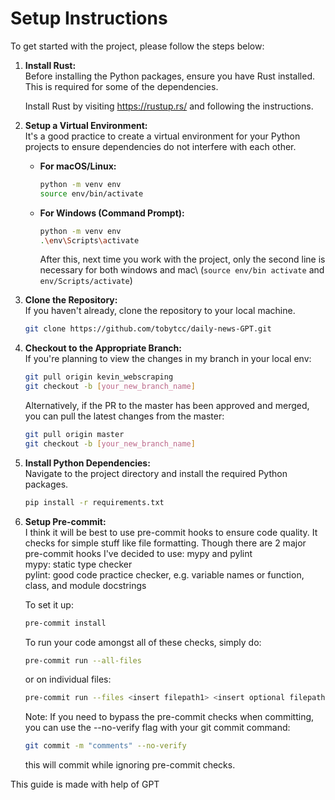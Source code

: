 # Setup Instructions

To get started with the project, please follow the steps below:

1. **Install Rust:**\
    Before installing the Python packages, ensure you have Rust installed. This is required for some of the dependencies.

    Install Rust by visiting https://rustup.rs/ and following the instructions.

2. **Setup a Virtual Environment:**\
    It's a good practice to create a virtual environment for your Python projects to ensure dependencies do not interfere with each other.

   - **For macOS/Linux:**
     ```bash
     python -m venv env
     source env/bin/activate
     ```

   - **For Windows (Command Prompt):**
     ```bash
     python -m venv env
     .\env\Scripts\activate
     ```

     After this, next time you work with the project, only the second line is necessary for both windows and mac\ (```source env/bin activate``` and ```env/Scripts/activate```)

3. **Clone the Repository:**\
    If you haven't already, clone the repository to your local machine.
    ```bash
    git clone https://github.com/tobytcc/daily-news-GPT.git
    ```

4. **Checkout to the Appropriate Branch:**\
    If you're planning to view the changes in my branch in your local env:
    ```bash
    git pull origin kevin_webscraping
    git checkout -b [your_new_branch_name]
    ```

    Alternatively, if the PR to the master has been approved and merged, you can pull the latest changes from the master:
    ```bash
    git pull origin master
    git checkout -b [your_new_branch_name]
    ```

5. **Install Python Dependencies:**\
    Navigate to the project directory and install the required Python packages.
    ```bash
    pip install -r requirements.txt
    ```

6. **Setup Pre-commit:**\
    I think it will be best to use pre-commit hooks to ensure code quality. It checks for simple stuff like file formatting. Though there are 2 major pre-commit hooks I've decided to use: mypy and pylint\
    mypy: static type checker\
    pylint: good code practice checker, e.g. variable names or function, class, and module docstrings

    To set it up:
    ```bash
    pre-commit install
    ```

    To run your code amongst all of these checks, simply do:
    ```bash
    pre-commit run --all-files
    ```
    or on individual files:
    ```bash
    pre-commit run --files <insert filepath1> <insert optional filepath2> ...
    ```

    Note: If you  need to bypass the pre-commit checks when committing, you can use the --no-verify flag with your git commit command:
    ```bash
    git commit -m "comments" --no-verify
    ```
    this will commit while ignoring pre-commit checks.


This guide is made with help of GPT
